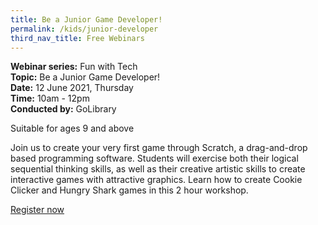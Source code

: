 ```yaml
---
title: Be a Junior Game Developer!
permalink: /kids/junior-developer
third_nav_title: Free Webinars
---
```


**Webinar series:** Fun with Tech</br>
**Topic:** Be a Junior Game Developer!</br> 
**Date:** 12 June 2021, Thursday</br>
**Time:** 10am - 12pm </br>
**Conducted by:** GoLibrary

Suitable for ages 9 and above

Join us to create your very first game through Scratch, a drag-and-drop based programming software. Students will 
exercise both their logical sequential thinking skills, as well as their creative 
artistic skills to create interactive games with attractive graphics. Learn how to create Cookie Clicker and Hungry Shark 
games in this 2 hour workshop. 

[Register now](https://sg.nullspacegroup.com/smart-nation-together-workshops/)